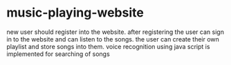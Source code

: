 # music-playing-website

new user should register into the website. after registering the user can sign in to the website and can listen to the songs. the user can create their own playlist and store songs into them. voice recognition using java script is implemented for searching of songs
